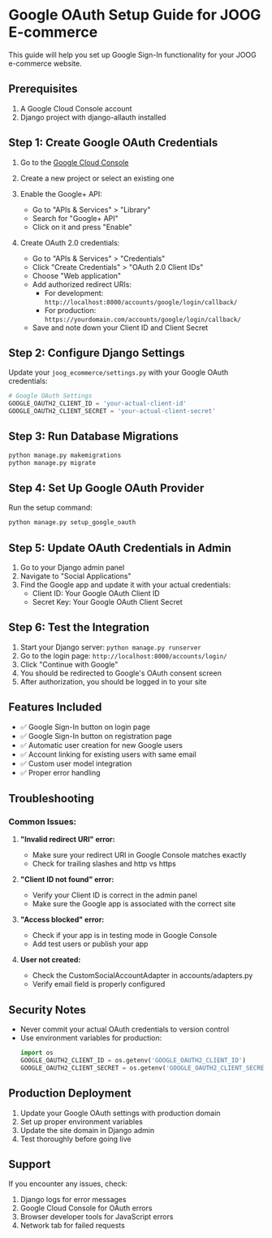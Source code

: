 # Google OAuth Setup Guide for JOOG E-commerce

This guide will help you set up Google Sign-In functionality for your JOOG e-commerce website.

## Prerequisites

1. A Google Cloud Console account
2. Django project with django-allauth installed

## Step 1: Create Google OAuth Credentials

1. Go to the [Google Cloud Console](https://console.cloud.google.com/)
2. Create a new project or select an existing one
3. Enable the Google+ API:
   - Go to "APIs & Services" > "Library"
   - Search for "Google+ API"
   - Click on it and press "Enable"

4. Create OAuth 2.0 credentials:
   - Go to "APIs & Services" > "Credentials"
   - Click "Create Credentials" > "OAuth 2.0 Client IDs"
   - Choose "Web application"
   - Add authorized redirect URIs:
     - For development: `http://localhost:8000/accounts/google/login/callback/`
     - For production: `https://yourdomain.com/accounts/google/login/callback/`
   - Save and note down your Client ID and Client Secret

## Step 2: Configure Django Settings

Update your `joog_ecommerce/settings.py` with your Google OAuth credentials:

```python
# Google OAuth Settings
GOOGLE_OAUTH2_CLIENT_ID = 'your-actual-client-id'
GOOGLE_OAUTH2_CLIENT_SECRET = 'your-actual-client-secret'
```

## Step 3: Run Database Migrations

```bash
python manage.py makemigrations
python manage.py migrate
```

## Step 4: Set Up Google OAuth Provider

Run the setup command:

```bash
python manage.py setup_google_oauth
```

## Step 5: Update OAuth Credentials in Admin

1. Go to your Django admin panel
2. Navigate to "Social Applications"
3. Find the Google app and update it with your actual credentials:
   - Client ID: Your Google OAuth Client ID
   - Secret Key: Your Google OAuth Client Secret

## Step 6: Test the Integration

1. Start your Django server: `python manage.py runserver`
2. Go to the login page: `http://localhost:8000/accounts/login/`
3. Click "Continue with Google"
4. You should be redirected to Google's OAuth consent screen
5. After authorization, you should be logged in to your site

## Features Included

- ✅ Google Sign-In button on login page
- ✅ Google Sign-In button on registration page
- ✅ Automatic user creation for new Google users
- ✅ Account linking for existing users with same email
- ✅ Custom user model integration
- ✅ Proper error handling

## Troubleshooting

### Common Issues:

1. **"Invalid redirect URI" error:**
   - Make sure your redirect URI in Google Console matches exactly
   - Check for trailing slashes and http vs https

2. **"Client ID not found" error:**
   - Verify your Client ID is correct in the admin panel
   - Make sure the Google app is associated with the correct site

3. **"Access blocked" error:**
   - Check if your app is in testing mode in Google Console
   - Add test users or publish your app

4. **User not created:**
   - Check the CustomSocialAccountAdapter in accounts/adapters.py
   - Verify email field is properly configured

## Security Notes

- Never commit your actual OAuth credentials to version control
- Use environment variables for production:
  ```python
  import os
  GOOGLE_OAUTH2_CLIENT_ID = os.getenv('GOOGLE_OAUTH2_CLIENT_ID')
  GOOGLE_OAUTH2_CLIENT_SECRET = os.getenv('GOOGLE_OAUTH2_CLIENT_SECRET')
  ```

## Production Deployment

1. Update your Google OAuth settings with production domain
2. Set up proper environment variables
3. Update the site domain in Django admin
4. Test thoroughly before going live

## Support

If you encounter any issues, check:
1. Django logs for error messages
2. Google Cloud Console for OAuth errors
3. Browser developer tools for JavaScript errors
4. Network tab for failed requests
